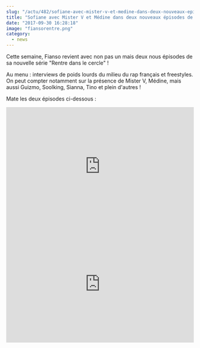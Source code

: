 ```yaml
--- 
slug: "/actu/482/sofiane-avec-mister-v-et-medine-dans-deux-nouveaux-episodes-de-rentre-dans-le-cercle"
title: "Sofiane avec Mister V et Médine dans deux nouveaux épisodes de  Rentre dans le cercle  !"
date: "2017-09-30 16:28:18"
image: "fiansorentre.png"
category:
  - news
---
```

<p>Cette semaine, Fianso revient avec non pas un mais deux nous épisodes de sa nouvelle série "Rentre dans le cercle" !</p>

<p>Au menu : interviews de poids lourds du milieu du rap français et freestyles. On peut compter notamment sur la présence de Mister V, Médine, mais aussi Guizmo, Soolking, Sianna, Tino et plein d'autres !</p>

<p>Mate les deux épisodes ci-dessous :</p>

<iframe width="100%" height="315" src="https://www.youtube.com/embed/Mf49NZ38Gmk" frameborder="0" allowfullscreen></iframe>
<iframe width="100%" height="315" src="https://www.youtube.com/embed/StD94eutZj8" frameborder="0" allowfullscreen></iframe>